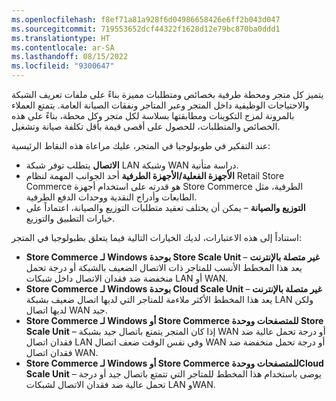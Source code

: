 ```yaml
---
ms.openlocfilehash: f8ef71a81a928f6d04986658426e6ff2b043d047
ms.sourcegitcommit: 719553652dcf44322f1628d12e79bc870ba0ddd1
ms.translationtype: HT
ms.contentlocale: ar-SA
ms.lasthandoff: 08/15/2022
ms.locfileid: "9300647"
---
```

يتميز كل متجر ومحطة طرفية بخصائص ومتطلبات مميزة بناءً على ملفات تعريف الشبكة والاحتياجات الوظيفية داخل المتجر وعبر المتاجر ونفقات الصيانة العامة. يتمتع العملاء بالمرونة لمزج التكوينات ومطابقتها بسلاسة لكل متجر وكل محطة، بناءً على هذه الخصائص والمتطلبات، للحصول على أقصى قيمة بأقل تكلفة صيانة وتشغيل.
 
عند التفكير في طوبولوجيا في المتجر، عليك مراعاة هذه النقاط الرئيسية:

- **الاتصال** يتطلب توفر شبكة LAN وشبكة WAN دراسة متأنية. 
- **الأجهزة الفعلية/الأجهزة الطرفية** أحد الجوانب المهمة لنظام Retail Store Commerce هو قدرته على استخدام أجهزة Store Commerce الطرفية، مثل الطابعات وأدراج النقدية ووحدات الدفع الطرفية. 
- **التوزيع والصيانة** – يمكن أن يختلف تعقيد متطلبات التوزيع والصيانة، اعتماداً على خيارات التطبيق والتوزيع. 
 
استناداً إلى هذه الاعتبارات، لديك الخيارات التالية فيما يتعلق بطبولوجيا في المتجر:

- **Store Commerce لـ Windows بوحدة Store Scale Unit غير متصلة بالإنترنت** – يعد هذا المخطط الأنسب للمتاجر ذات الاتصال الضعيف بالشبكة أو درجة تحمل منخفضة ضد فقدان الاتصال داخل شبكات LAN أو WAN.
- **Store Commerce لـ Windows بوحدة Cloud Scale Unit غير متصلة بالإنترنت** – يعد هذا المخطط الأكثر ملاءمة للمتاجر التي لديها اتصال ضعيف بشبكة LAN ولكن لديها اتصال WAN جيد.
- **Store Commerce لـ Windows أو Store Commerce للمتصفحات ووحدة Store Scale Unit** – إذا كان المتجر يتمتع باتصال جيد بشبكة WAN أو درجة تحمل عالية ضد فقدان اتصال LAN وفي نفس الوقت ضعف اتصال WAN أو درجة تحمل منخفضة ضد فقدان اتصال WAN. 
- **Store Commerce لـ Windows أو Store Commerce للمتصفحات ووحدةCloud Scale Unit** – يوصى باستخدام هذا المخطط للمتاجر التي تتمتع باتصال جيد أو درجة تحمل عالية ضد فقدان الاتصال لشبكات LAN وWAN.

